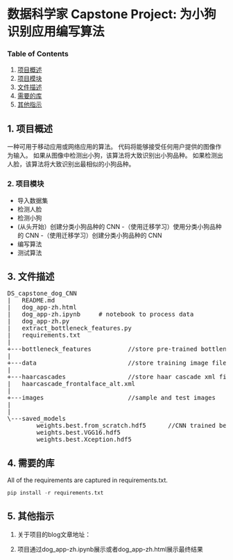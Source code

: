 # 数据科学家 Capstone Project: 为小狗识别应用编写算法

### Table of Contents

1. [项目概述](#ProjectOverview)
2. [项目模块](#ProjectComponents)
3. [文件描述](#FileDescription)
4. [需要的库](#Requirements)
5. [其他指示](#Instructions)

## 1. 项目概述 <a name="ProjectOverview"></a>
一种可用于移动应用或网络应用的算法。
代码将能够接受任何用户提供的图像作为输入。
如果从图像中检测出小狗，该算法将大致识别出小狗品种。
如果检测出人脸，该算法将大致识别出最相似的小狗品种。

### 2. 项目模块 <a name="ProjectComponents"></a>

- 导入数据集
- 检测人脸
- 检测小狗
- (从头开始）创建分类小狗品种的 CNN
-（使用迁移学习）使用分类小狗品种的 CNN
-（使用迁移学习）创建分类小狗品种的 CNN
- 编写算法
- 测试算法

## 3. 文件描述 <a name="FileDescription"></a>
<pre>
DS_capstone_dog_CNN
|   README.md
|   dog_app-zh.html
|   dog_app-zh.ipynb     # notebook to process data
|   dog_app-zh.py
|   extract_bottleneck_features.py
|   requirements.txt
|   
+---bottleneck_features          //store pre-trained bottleneck feature files
|           
+---data                         //store training image files
|       
+---haarcascades                 //store haar cascade xml files    
|   haarcascade_frontalface_alt.xml  
|  
+---images                       //sample and test images
|  
|  
\---saved_models
        weights.best.from_scratch.hdf5      //CNN trained best weight
        weights.best.VGG16.hdf5
        weights.best.Xception.hdf5
</pre>        


## 4. 需要的库 <a name="Requirements"></a>    

All of the requirements are captured in requirements.txt.  
```python
pip install -r requirements.txt
```

## 5. 其他指示 <a name="Instructions"></a>
1. 关于项目的blog文章地址：

2. 项目通过dog_app-zh.ipynb展示或者dog_app-zh.html展示最终结果


